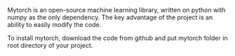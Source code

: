 Mytorch is an open-source machine learning library, written on python with numpy as the only dependency. The key advantage of the project is an ability to easily modify the code. 

To install mytorch, download the code from github and put mytorch folder in root directory of your project.
